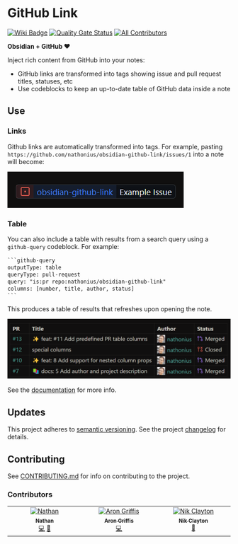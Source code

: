 # GitHub Link

[![Wiki Badge](https://img.shields.io/badge/wiki-documentation-blue?logo=github)](https://github.com/nathonius/obsidian-github-link/wiki)
[![Quality Gate Status](https://sonarcloud.io/api/project_badges/measure?project=nathonius_obsidian-github-link&metric=alert_status)](https://sonarcloud.io/summary/new_code?id=nathonius_obsidian-github-link) [![All Contributors](https://img.shields.io/github/all-contributors/nathonius/obsidian-github-link?color=ee8449)](#contributors)

**Obsidian + GitHub ❤️**

Inject rich content from GitHub into your notes:

- GitHub links are transformed into tags showing issue and pull request titles, statuses, etc
- Use codeblocks to keep an up-to-date table of GitHub data inside a note

## Use

### Links

Github links are automatically transformed into tags. For example, pasting `https://github.com/nathonius/obsidian-github-link/issues/1` into a note will become:

![ExampleTag](doc/ExampleInlineTag.png)

### Table

You can also include a table with results from a search query using a `github-query` codeblock. For example:

````
```github-query
outputType: table
queryType: pull-request
query: "is:pr repo:nathonius/obsidian-github-link"
columns: [number, title, author, status]
```
````

This produces a table of results that refreshes upon opening the note.

![ExampleTable](doc/ExampleQueryResult.png)

See the [documentation](https://github.com/nathonius/obsidian-github-link/wiki) for more info.

## Updates

This project adheres to [semantic versioning](https://semver.org/). See the project [changelog](CHANGELOG.md) for details.

## Contributing

See [CONTRIBUTING.md](CONTRIBUTING.md) for info on contributing to the project.

### Contributors

<!-- ALL-CONTRIBUTORS-LIST:START - Do not remove or modify this section -->
<!-- prettier-ignore-start -->
<!-- markdownlint-disable -->
<table>
  <tbody>
    <tr>
      <td align="center" valign="top" width="14.28%"><a href="http://nathan-smith.org"><img src="https://avatars.githubusercontent.com/u/4851889?v=4?s=100" width="100px;" alt="Nathan"/><br /><sub><b>Nathan</b></sub></a><br /><a href="https://github.com/nathonius/obsidian-github-link/commits?author=nathonius" title="Code">💻</a> <a href="https://github.com/nathonius/obsidian-github-link/commits?author=nathonius" title="Documentation">📖</a></td>
      <td align="center" valign="top" width="14.28%"><a href="https://arongriffis.com"><img src="https://avatars.githubusercontent.com/u/50637?v=4?s=100" width="100px;" alt="Aron Griffis"/><br /><sub><b>Aron Griffis</b></sub></a><br /><a href="https://github.com/nathonius/obsidian-github-link/commits?author=agriffis" title="Code">💻</a></td>
      <td align="center" valign="top" width="14.28%"><a href="https://github.com/nikclayton"><img src="https://avatars.githubusercontent.com/u/773100?v=4?s=100" width="100px;" alt="Nik Clayton"/><br /><sub><b>Nik Clayton</b></sub></a><br /><a href="https://github.com/nathonius/obsidian-github-link/issues?q=author%3Anikclayton" title="Bug reports">🐛</a></td>
    </tr>
  </tbody>
</table>

<!-- markdownlint-restore -->
<!-- prettier-ignore-end -->

<!-- ALL-CONTRIBUTORS-LIST:END -->
